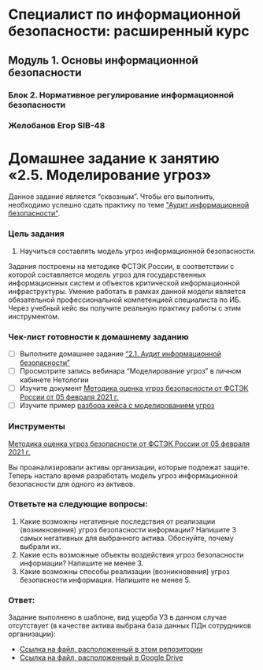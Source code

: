 # Специалист по информационной безопасности: расширенный курс
## Модуль 1. Основы информационной безопасности
### Блок 2. Нормативное регулирование информационной безопасности
### Желобанов Егор SIB-48

# Домашнее задание к занятию «2.5. Моделирование угроз»

Данное задание является “сквозным”. Чтобы его выполнить, необходимо успешно сдать практику по теме ["Аудит информационной безопасности"](https://github.com/netology-code/ibb-homeworks/tree/IBB-33/03_audit_IS).

### Цель задания
1. Научиться составлять модель угроз информационной безопасности.

Задания построены на методике ФСТЭК России, в соответствии с которой составляется модель угроз для государственных информационных систем и объектов критической информационной инфраструктуры. Умение работать в рамках данной модели является обязательной профессиональной компетенцией специалиста по ИБ. Через учебный кейс вы получите реальную практику работы с этим инструментом. 

### Чек-лист готовности к домашнему заданию
- [ ] Выполните домашнее задание [“2.1. Аудит информационной безопасности”](https://github.com/netology-code/ibb-homeworks/tree/IBB-33/03_audit_IS)
- [ ] Просмотрите запись вебинара “Моделирование угроз” в личном кабинете Нетологии
- [ ] Изучите документ [Методика оценка угроз безопасности от ФСТЭК России от 05 февраля 2021 г.](https://u.netology.ru/backend/uploads/lms/attachments/files/data/54611/%D0%9C%D0%B5%D1%82%D0%BE%D0%B4%D0%B8%D1%87%D0%B5%D1%81%D0%BA%D0%B8%D0%B9_%D0%B4%D0%BE%D0%BA%D1%83%D0%BC%D0%B5%D0%BD%D1%82_%D0%BE%D1%82_5_%D1%84%D0%B5%D0%B2%D1%80%D0%B0%D0%BB%D1%8F_2021_%D0%B3.__1_.pdf) 
- [ ] Изучите пример [разбора кейса с моделированием угроз](assets/casestudy_threat_model.md)

### Инструменты
[Методика оценка угроз безопасности от ФСТЭК России от 05 февраля 2021 г.](https://u.netology.ru/backend/uploads/lms/attachments/files/data/54611/%D0%9C%D0%B5%D1%82%D0%BE%D0%B4%D0%B8%D1%87%D0%B5%D1%81%D0%BA%D0%B8%D0%B9_%D0%B4%D0%BE%D0%BA%D1%83%D0%BC%D0%B5%D0%BD%D1%82_%D0%BE%D1%82_5_%D1%84%D0%B5%D0%B2%D1%80%D0%B0%D0%BB%D1%8F_2021_%D0%B3.__1_.pdf)

Вы проанализировали активы организации, которые подлежат защите. Теперь настало время разработать модель угроз информационной безопасности для одного из активов. 

### Ответьте на следующие вопросы: 
1. Какие возможны негативные последствия от реализации (возникновения) угроз безопасности информации? Напишите 3 самых негативных для выбранного актива. Обоснуйте, почему выбрали их.
2. Какие есть возможные объекты воздействия угроз безопасности информации? Напишите не менее 3.
3. Какие возможны способы реализации (возникновения) угроз безопасности информации. Напишите не менее 5.

### Ответ:

Задание выполнено в шаблоне, вид ущерба У3 в данном случае отсутствует (в качестве актива выбрана база данных ПДн сотрудников организации):
* [Ссылка на файл, расположенный в этом репозитории](assets/Моделирование_угроз_SIB-48.docx)
* [Ссылка на файл, расположенный в Google Drive](https://docs.google.com/document/d/1UEOTGsPBwkc2DLsJWoWvk8vY6q4ZsCbK/edit?usp=sharing&ouid=102224985767039144519&rtpof=true&sd=true)
